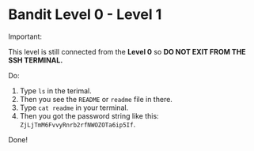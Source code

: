 # Bandit Level 0 - Level 1

Important:

This level is still connected from the <b>Level 0</b> so <b>DO NOT EXIT FROM THE SSH TERMINAL.</b>

Do:
1. Type ``ls`` in the terimal.
2. Then you see the ```README``` or ```readme``` file in there.
3. Type ```cat readme``` in your terminal.
4. Then you got the password string like this: ```ZjLjTmM6FvvyRnrb2rfNWOZOTa6ip5If```.

Done!